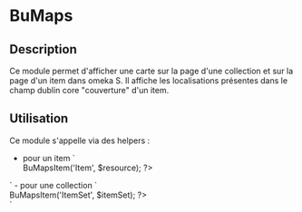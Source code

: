 # BuMaps
## Description
Ce module permet d'afficher une carte sur la page d'une collection et sur la page d'un item dans omeka S.
Il affiche les localisations présentes dans le champ dublin core "couverture" d'un item.

## Utilisation
Ce module s'appelle via des helpers :
- pour un item 
`<div id="map" class="mt-5 map">
    <?php echo $this->BuMapsItem('Item', $resource); ?>
</div>`
- pour une collection 
`<div id="map" class="mt-5 map">
    <?php echo $this->BuMapsItem('ItemSet', $itemSet); ?>
</div>`


    

